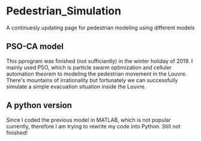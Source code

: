 # Pedestrian_Simulation
A continuesly updating page for pedestrian modeling using different models
## PSO-CA model
This pprogram was finished (not sufficiantly) in the winter holiday of 2019. I mainly used PSO, which is particle swarm optimization and celluler automation theorem to modeling the pedestrian movement in the Louvre. There's mountains of irrationality but fortunately we can successfully simulate a simple evacuation situation inside the Louvre.
## A python version
Since I coded the previous model in MATLAB, which is not popular currently, therefore I am trying to rewrite my code into Python. Still not finished!
